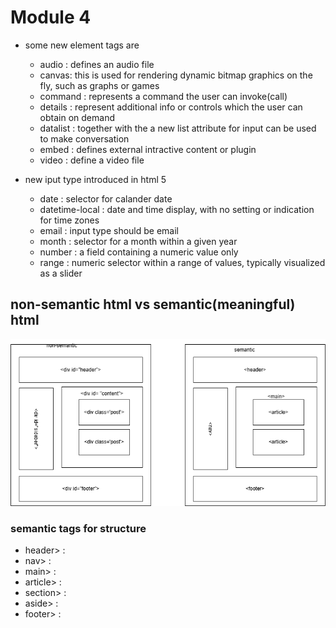# Module 4

- some new element tags are
    
    - audio : defines an audio file
    - canvas: this is used for rendering dynamic bitmap graphics on the fly, such as graphs or games
    - command : represents a command the user can invoke(call)
    - details : represent additional info or controls which the user can obtain on demand
    - datalist : together with the a new list attribute for input can be used to make conversation
    - embed : defines external intractive content or plugin
    - video : define a video file

- new iput type introduced in html 5
  - date : selector for calander date
  - datetime-local : date and time display, with no setting or indication for time zones
  - email : input type should be email
  - month : selector for a month within a given year
  - number : a field containing a numeric value only
  - range : numeric selector within a range of values, typically visualized as a slider

## non-semantic html vs semantic(meaningful) html
![alt text](semantic_nonsemantic.drawio.png)


### semantic tags for structure
- header> :
- nav> :
- main> :
- article> :
- section> :
- aside> :
- footer> :